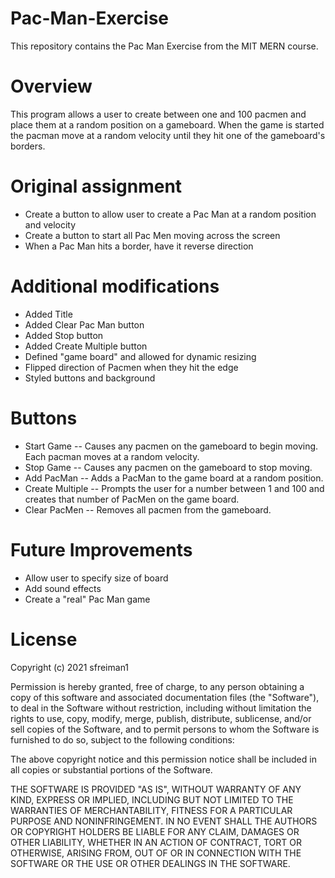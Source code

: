 # Pac-Man-Exercise
This repository contains the Pac Man Exercise from the MIT MERN course.

# Overview

This program allows a user to create between one and 100 pacmen and place them at a random position on a gameboard. When the game is started the pacman move at a random velocity until they hit one of the gameboard's borders.

# Original assignment

* Create a button to allow user to create a Pac Man at a random position and velocity
* Create a button to start all Pac Men moving across the screen
* When a Pac Man hits a border, have it reverse direction 

# Additional modifications

* Added Title
* Added Clear Pac Man button
* Added Stop button
* Added Create Multiple button
* Defined "game board" and allowed for dynamic resizing
* Flipped direction of Pacmen when they hit the edge
* Styled buttons and background

# Buttons

* Start Game -- Causes any pacmen on the gameboard to begin moving. Each pacman moves at a random velocity.
* Stop Game -- Causes any pacmen on the gameboard to stop moving.
* Add PacMan -- Adds a PacMan to the game board at a random position.
* Create Multiple -- Prompts the user for a number between 1 and 100 and creates that number of PacMen on the game board.
* Clear PacMen -- Removes all pacmen from the gameboard.

# Future Improvements

* Allow user to specify size of board
* Add sound effects
* Create a "real" Pac Man game

# License 

Copyright (c) 2021 sfreiman1

Permission is hereby granted, free of charge, to any person obtaining a copy
of this software and associated documentation files (the "Software"), to deal
in the Software without restriction, including without limitation the rights
to use, copy, modify, merge, publish, distribute, sublicense, and/or sell
copies of the Software, and to permit persons to whom the Software is
furnished to do so, subject to the following conditions:

The above copyright notice and this permission notice shall be included in all
copies or substantial portions of the Software.

THE SOFTWARE IS PROVIDED "AS IS", WITHOUT WARRANTY OF ANY KIND, EXPRESS OR
IMPLIED, INCLUDING BUT NOT LIMITED TO THE WARRANTIES OF MERCHANTABILITY,
FITNESS FOR A PARTICULAR PURPOSE AND NONINFRINGEMENT. IN NO EVENT SHALL THE
AUTHORS OR COPYRIGHT HOLDERS BE LIABLE FOR ANY CLAIM, DAMAGES OR OTHER
LIABILITY, WHETHER IN AN ACTION OF CONTRACT, TORT OR OTHERWISE, ARISING FROM,
OUT OF OR IN CONNECTION WITH THE SOFTWARE OR THE USE OR OTHER DEALINGS IN THE
SOFTWARE.

